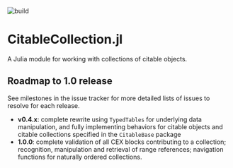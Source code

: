 ![build](https://github.com/cite-architecture/CitableCollection.jl/actions/workflows/Documentation.yml/badge.svg)


# CitableCollection.jl

A Julia module for working with collections of citable objects.

## Roadmap to 1.0 release

See milestones in the issue tracker for more detailed lists of issues to resolve for each release.

- **v0.4.x**: complete rewrite using `TypedTables` for underlying data manipulation, and fully implementing behaviors for citable objects and citable collections specified in the `CitableBase` package
- **1.0.0**: complete validation of all CEX blocks contributing to a collection; recognition, manipulation and retrieval of range references; navigation functions for naturally ordered collections.
